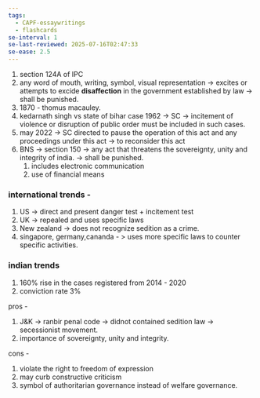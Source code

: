 ```yaml
---
tags:
  - CAPF-essaywritings
  - flashcards
se-interval: 1
se-last-reviewed: 2025-07-16T02:47:33
se-ease: 2.5
---
```

1. section 124A of IPC
2. any word of mouth, writing, symbol, visual representation → excites or attempts to excide **disaffection** in the government established by law → shall be punished.
3. 1870 - thomus macauley.
4. kedarnath singh vs state of bihar case 1962 → SC → incitement of violence or disruption of public order must be included in such cases.
5. may 2022 → SC directed to pause the operation of this act and any proceedings under this act → to reconsider this act
6. BNS → section 150 → any act that threatens the sovereignty, unity and integrity of india. → shall be punished.
    1. includes electronic communication
    2. use of financial means
    

### international trends -

1. US → direct and present danger test + incitement test
2. UK → repealed and uses specific laws
3. New zealand → does not recognize sedition as a crime.
4. singapore, germany,cananda - > uses more specific laws to counter specific activities.

  

### indian trends

1. 160% rise in the cases registered from 2014 - 2020
2. conviction rate 3%

  

pros -

1. J&K → ranbir penal code → didnot contained sedition law → secessionist movement.
2. importance of sovereignty, unity and integrity.

cons -

1. violate the right to freedom of expression
2. may curb constructive criticism
3. symbol of authoritarian governance instead of welfare governance.